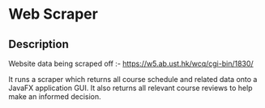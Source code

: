 # Web Scraper

## Description

Website data being scraped off :- https://w5.ab.ust.hk/wcq/cgi-bin/1830/

It runs a scraper which returns all course schedule and related data onto a JavaFX application GUI. It also returns all relevant course reviews to help make an informed decision.

